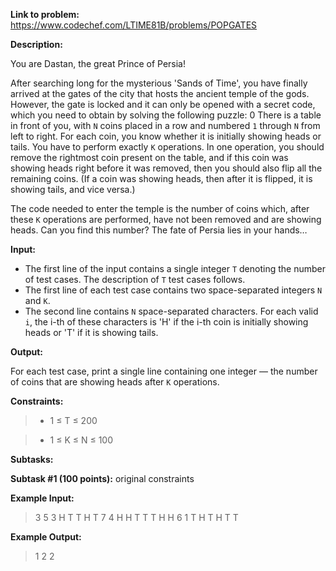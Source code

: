 **Link to problem:** https://www.codechef.com/LTIME81B/problems/POPGATES

**Description:**

You are Dastan, the great Prince of Persia!

After searching long for the mysterious 'Sands of Time', you have finally arrived at the gates of the city that hosts the ancient temple of the gods. However, the gate is locked and it can only be opened with a secret code, which you need to obtain by solving the following puzzle:
0
There is a table in front of you, with `N` coins placed in a row and numbered `1` through `N` from left to right. For each coin, you know whether it is initially showing heads or tails. You have to perform exactly `K` operations. In one operation, you should remove the rightmost coin present on the table, and if this coin was showing heads right before it was removed, then you should also flip all the remaining coins. (If a coin was showing heads, then after it is flipped, it is showing tails, and vice versa.)

The code needed to enter the temple is the number of coins which, after these `K` operations are performed, have not been removed and are showing heads. Can you find this number? The fate of Persia lies in your hands…

**Input:**

- The first line of the input contains a single integer `T` denoting the number of test cases. The description of `T` test cases follows.
- The first line of each test case contains two space-separated integers `N` and `K`.
- The second line contains `N` space-separated characters. For each valid `i`, the i-th of these characters is 'H' if the i-th coin is initially showing heads or 'T' if it is showing tails.

**Output:**

For each test case, print a single line containing one integer ― the number of coins that are showing heads after `K` operations.

**Constraints:**
 
 > - 1 ≤ T ≤ 200
 
 > - 1 ≤ K ≤ N  ≤ 100 
 
 **Subtasks:**
 
 **Subtask #1 (100 points):** original constraints
 
 **Example Input:**
 
 > 3
 > 5 3
 > H T T H T
 > 7 4
 > H H T T T H H
 > 6 1
 > T H T H T T

 **Example Output:**
 
 > 1
 > 2
 > 2